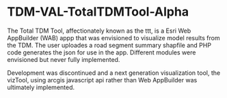 # TDM-VAL-TotalTDMTool-Alpha

The Total TDM Tool, affectionately known as the ttt, is a Esri Web AppBuilder (WAB) appp that was envisioned to visualize model results from the TDM. The user uploades a road segment summary shapfile and PHP code generates the json for use in the app. Different modules were envisioned but never fully implemented.

Development was discontinued and a next generation visualization tool, the vizTool, using arcgis javascript api rather than Web AppBuilder was ultimately implemented.
